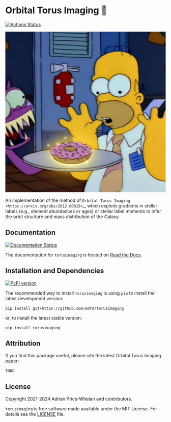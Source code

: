 # Orbital Torus Imaging 🍩

[![Actions Status][actions-badge]][actions-link]

![mmm](https://github.com/adrn/TorusImaging/blob/main/docs/_static/torus.jpg?raw=true "donut")

<!-- SPHINX-START -->

<!-- prettier-ignore-start -->
[actions-badge]:            https://github.com/adrn/torusimaging/workflows/CI/badge.svg
[actions-link]:             https://github.com/adrn/torusimaging/actions
[conda-badge]:              https://img.shields.io/conda/vn/conda-forge/torusimaging
[conda-link]:               https://github.com/conda-forge/torusimaging-feedstock
[github-discussions-badge]: https://img.shields.io/static/v1?label=Discussions&message=Ask&color=blue&logo=github
[github-discussions-link]:  https://github.com/adrn/torusimaging/discussions
[pypi-link]:                https://pypi.org/project/torusimaging/
[pypi-platforms]:           https://img.shields.io/pypi/pyversions/torusimaging
[pypi-version]:             https://img.shields.io/pypi/v/torusimaging
[rtd-badge]:                https://readthedocs.org/projects/torusimaging/badge/?version=latest
[rtd-link]:                 https://torusimaging.readthedocs.io/en/latest/?badge=latest
[zenodo-badge]:             https://zenodo.org/badge/DOI/10.5281/zenodo.1228136.svg
[zenodo-link]:              https://doi.org/10.5281/zenodo.1228136

<!-- prettier-ignore-end -->

An implementation of the method of
`Orbital Torus Imaging <https://arxiv.org/abs/2012.00015>`\_, which exploits
gradients in stellar labels (e.g., element abundances or ages) or stellar label
moments to infer the orbit structure and mass distribution of the Galaxy.

## Documentation

[![Documentation Status][rtd-badge]][rtd-link]

The documentation for `torusimaging` is hosted on
[Read the Docs](http://torusimaging.rtfd.io).

## Installation and Dependencies

[![PyPI version][pypi-version]][pypi-link]

The recommended way to install `torusimaging` is using `pip` to install the
latest development version:

    pip install git+https://github.com/adrn/torusimaging

or, to install the latest stable version:

    pip install torusimaging

## Attribution

<!-- [![Zenodo record][zenodo-badge]][zenodo-link] -->

If you find this package useful, please cite the latest Orbital Torus Imaging
paper:

    TODO

## License

Copyright 2021-2024 Adrian Price-Whelan and contributors.

`torusimaging` is free software made available under the MIT License. For
details see the
[LICENSE](https://github.com/adrn/torusimaging/blob/main/LICENSE) file.
